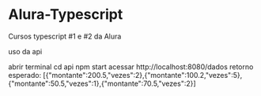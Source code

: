 # Alura-Typescript
Cursos typescript #1 e #2 da Alura

uso da api

abrir terminal
cd api
npm start
acessar http://localhost:8080/dados
retorno esperado: [{"montante":200.5,"vezes":2},{"montante":100.2,"vezes":5},{"montante":50.5,"vezes":1},{"montante":70.5,"vezes":2}]
